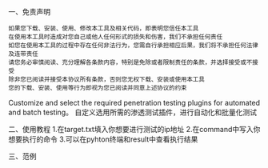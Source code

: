 一、免责声明

    如果您下载、安装、使用、修改本工具及相关代码，即表明您信任本工具
    在使用本工具时造成对您自己或他人任何形式的损失和伤害，我们不承担任何责任
    如您在使用本工具的过程中存在任何非法行为，您需自行承担相应后果，我们将不承担任何法律及连带责任
    请您务必审慎阅读、充分理解各条款内容，特别是免除或者限制责任的条款，并选择接受或不接受
    除非您已阅读并接受本协议所有条款，否则您无权下载、安装或使用本工具
    您的下载、安装、使用等行为即视为您已阅读并同意上述协议的约束


Customize and select the required penetration testing plugins for automated and batch testing。
自定义选用所需的渗透测试插件，进行自动化和批量化测试

二、使用教程
1.在target.txt填入你想要进行测试的ip地址
2.在command中写入你想要执行的命令
3.可以在pyhton终端和result中查看执行结果

三、范例



